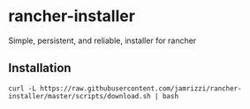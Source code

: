 # rancher-installer
Simple, persistent, and reliable, installer for rancher

## Installation
```
curl -L https://raw.githubusercontent.com/jamrizzi/rancher-installer/master/scripts/download.sh | bash
```
